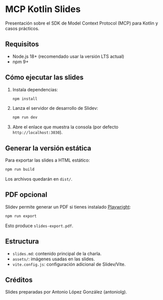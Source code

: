 # MCP Kotlin Slides

Presentación sobre el SDK de Model Context Protocol (MCP) para Kotlin y casos prácticos.

## Requisitos

- Node.js 18+ (recomendado usar la versión LTS actual)
- npm 9+

## Cómo ejecutar las slides

1. Instala dependencias:
   ```bash
   npm install
   ```
2. Lanza el servidor de desarrollo de Slidev:
   ```bash
   npm run dev
   ```
3. Abre el enlace que muestra la consola (por defecto `http://localhost:3030`).

## Generar la versión estática

Para exportar las slides a HTML estático:
```bash
npm run build
```
Los archivos quedarán en `dist/`.

## PDF opcional

Slidev permite generar un PDF si tienes instalado [Playwright](https://playwright.dev/):
```bash
npm run export
```
Esto produce `slides-export.pdf`.

## Estructura

- `slides.md`: contenido principal de la charla.
- `assets/`: imágenes usadas en las slides.
- `vite.config.js`: configuración adicional de Slidev/Vite.

## Créditos

Slides preparadas por Antonio López González (antoniolg).
